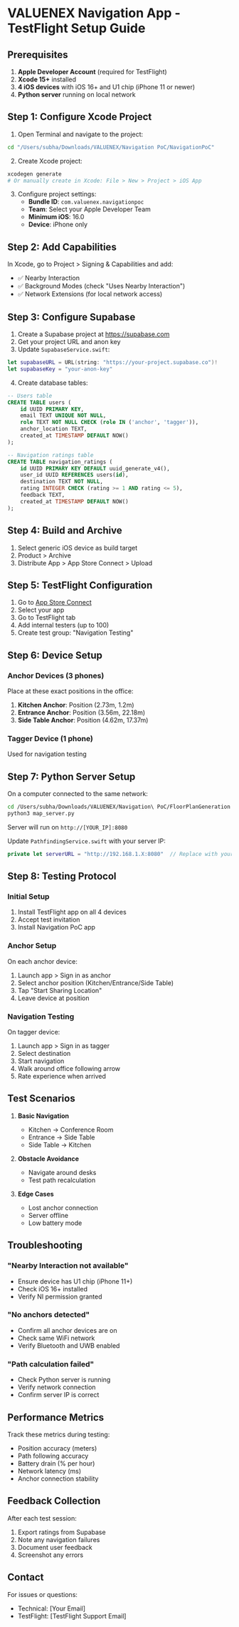 # VALUENEX Navigation App - TestFlight Setup Guide

## Prerequisites

1. **Apple Developer Account** (required for TestFlight)
2. **Xcode 15+** installed
3. **4 iOS devices** with iOS 16+ and U1 chip (iPhone 11 or newer)
4. **Python server** running on local network

## Step 1: Configure Xcode Project

1. Open Terminal and navigate to the project:
```bash
cd "/Users/subha/Downloads/VALUENEX/Navigation PoC/NavigationPoC"
```

2. Create Xcode project:
```bash
xcodegen generate
# Or manually create in Xcode: File > New > Project > iOS App
```

3. Configure project settings:
   - **Bundle ID**: `com.valuenex.navigationpoc`
   - **Team**: Select your Apple Developer Team
   - **Minimum iOS**: 16.0
   - **Device**: iPhone only

## Step 2: Add Capabilities

In Xcode, go to Project > Signing & Capabilities and add:
- ✅ Nearby Interaction
- ✅ Background Modes (check "Uses Nearby Interaction")
- ✅ Network Extensions (for local network access)

## Step 3: Configure Supabase

1. Create a Supabase project at https://supabase.com
2. Get your project URL and anon key
3. Update `SupabaseService.swift`:
```swift
let supabaseURL = URL(string: "https://your-project.supabase.co")!
let supabaseKey = "your-anon-key"
```

4. Create database tables:
```sql
-- Users table
CREATE TABLE users (
    id UUID PRIMARY KEY,
    email TEXT UNIQUE NOT NULL,
    role TEXT NOT NULL CHECK (role IN ('anchor', 'tagger')),
    anchor_location TEXT,
    created_at TIMESTAMP DEFAULT NOW()
);

-- Navigation ratings table
CREATE TABLE navigation_ratings (
    id UUID PRIMARY KEY DEFAULT uuid_generate_v4(),
    user_id UUID REFERENCES users(id),
    destination TEXT NOT NULL,
    rating INTEGER CHECK (rating >= 1 AND rating <= 5),
    feedback TEXT,
    created_at TIMESTAMP DEFAULT NOW()
);
```

## Step 4: Build and Archive

1. Select generic iOS device as build target
2. Product > Archive
3. Distribute App > App Store Connect > Upload

## Step 5: TestFlight Configuration

1. Go to [App Store Connect](https://appstoreconnect.apple.com)
2. Select your app
3. Go to TestFlight tab
4. Add internal testers (up to 100)
5. Create test group: "Navigation Testing"

## Step 6: Device Setup

### Anchor Devices (3 phones)
Place at these exact positions in the office:
1. **Kitchen Anchor**: Position (2.73m, 1.2m)
2. **Entrance Anchor**: Position (3.56m, 22.18m)  
3. **Side Table Anchor**: Position (4.62m, 17.37m)

### Tagger Device (1 phone)
Used for navigation testing

## Step 7: Python Server Setup

On a computer connected to the same network:

```bash
cd /Users/subha/Downloads/VALUENEX/Navigation\ PoC/FloorPlanGeneration
python3 map_server.py
```

Server will run on `http://[YOUR_IP]:8080`

Update `PathfindingService.swift` with your server IP:
```swift
private let serverURL = "http://192.168.1.X:8080"  // Replace with your IP
```

## Step 8: Testing Protocol

### Initial Setup
1. Install TestFlight app on all 4 devices
2. Accept test invitation
3. Install Navigation PoC app

### Anchor Setup
On each anchor device:
1. Launch app > Sign in as anchor
2. Select anchor position (Kitchen/Entrance/Side Table)
3. Tap "Start Sharing Location"
4. Leave device at position

### Navigation Testing
On tagger device:
1. Launch app > Sign in as tagger
2. Select destination
3. Start navigation
4. Walk around office following arrow
5. Rate experience when arrived

## Test Scenarios

1. **Basic Navigation**
   - Kitchen → Conference Room
   - Entrance → Side Table
   - Side Table → Kitchen

2. **Obstacle Avoidance**
   - Navigate around desks
   - Test path recalculation

3. **Edge Cases**
   - Lost anchor connection
   - Server offline
   - Low battery mode

## Troubleshooting

### "Nearby Interaction not available"
- Ensure device has U1 chip (iPhone 11+)
- Check iOS 16+ installed
- Verify NI permission granted

### "No anchors detected"
- Confirm all anchor devices are on
- Check same WiFi network
- Verify Bluetooth and UWB enabled

### "Path calculation failed"
- Check Python server is running
- Verify network connection
- Confirm server IP is correct

## Performance Metrics

Track these metrics during testing:
- Position accuracy (meters)
- Path following accuracy
- Battery drain (% per hour)
- Network latency (ms)
- Anchor connection stability

## Feedback Collection

After each test session:
1. Export ratings from Supabase
2. Note any navigation failures
3. Document user feedback
4. Screenshot any errors

## Contact

For issues or questions:
- Technical: [Your Email]
- TestFlight: [TestFlight Support Email]